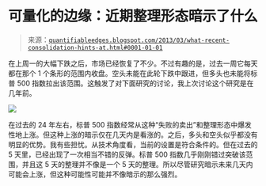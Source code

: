 <!--yml

分类：未分类

日期：2024-05-18 08:43:32

-->

# 可量化的边缘：近期整理形态暗示了什么

> 来源：[`quantifiableedges.blogspot.com/2013/03/what-recent-consolidation-hints-at.html#0001-01-01`](http://quantifiableedges.blogspot.com/2013/03/what-recent-consolidation-hints-at.html#0001-01-01)

在上周一的大幅下跌之后，市场已经恢复了不少。不过有趣的是，过去一周它每天都在那个 1 个条形的范围内收盘。空头未能在此轮下跌中跟进，但多头也未能将标普 500 指数拉出该范围。这触发了对下面研究的讨论，我上次讨论这个研究是在几年前。

![](https://blogger.googleusercontent.com/img/b/R29vZ2xl/AVvXsEgOYrAPkaN1LR0JN9wMCbizNFqEt7MAazBuCTszSA15x_ZQKnNem4w3SAm3UCNOoF-ts1D9GaVFklERkYOIOwOpUHq6aOOUDJhPHthqscOdL09Cygm7H7W7lpZXmZQvTF3okEswbS801Wi_/s1600/2013-03-05.png)

在过去的 24 年左右，标普 500 指数经常从这种“失败的卖出”和整理形态中爆发性地上涨。但这种上涨的暗示仅在几天内是看涨的。之后，多头和空头似乎都没有明显的优势。我有些担忧。从技术角度看，当前的设置是符合条件的。但在过去的 5 天里，已经出现了一次相当不错的反弹。标普 500 指数几乎刚刚错过突破该范围，并且这 5 天的整理并不像是一个 5 天的整理。所以尽管研究暗示未来几天内可能会上涨，但这种可能性可能并不像暗示的那么强烈。
